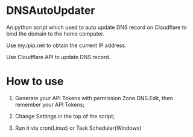 # DNSAutoUpdater

An python script which used to auto update DNS record on Cloudflare to bind the domain to the home computer.

Use my.ipip.net to obtain the current IP address.

Use Cloudflare API to update DNS record.

# How to use

1. Generate your API Tokens with permission Zone.DNS.Edit, then remember your API Tokens;

2. Change Settings in the top of the script;

3. Run it via cron(Linux) or Task Scheduler(Windows)
